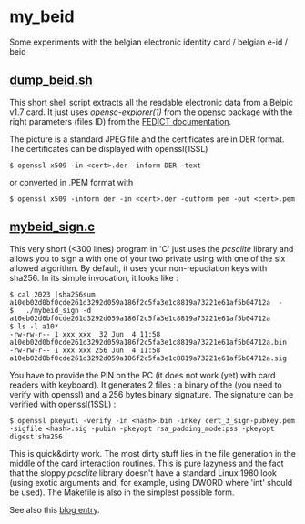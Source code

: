 # my_beid
Some experiments with the belgian electronic identity card / belgian e-id / beid

## [dump_beid.sh](https://github.com/xofc/my_beid/blob/main/dump_beid.sh)
This short shell script extracts all the readable electronic data from a Belpic v1.7 card.
It just uses *opensc-explorer(1)* from the [opensc](https://github.com/OpenSC/OpenSC) package with the right parameters (files ID) from the [FEDICT documentation](https://github.com/Fedict/eid-mw/tree/master/doc/sdk/documentation).

The picture is a standard JPEG file and the certificates are in DER format.
The certificates can be displayed with openssl(1SSL)
```
$ openssl x509 -in <cert>.der -inform DER -text
```
or converted in .PEM format with
```
$ openssl x509 -inform der -in <cert>.der -outform pem -out <cert>.pem
```

## [mybeid_sign.c](https://github.com/xofc/my_beid/blob/main/mybeid_sign.c)
This very short (<300 lines) program in 'C' just uses the *pcsclite* library and allows you to sign a <hash> with one of your two private using with one of the six allowed algorithm.  By default, it uses your non-repudiation keys with sha256.
In its simple invocation, it looks like :
```
$ cal 2023 |sha256sum
a10eb02d0bf0cde261d3292d059a186f2c5fa3e1c8819a73221e61af5b04712a  -
$   ./mybeid_sign -d a10eb02d0bf0cde261d3292d059a186f2c5fa3e1c8819a73221e61af5b04712a
$ ls -l a10*
-rw-rw-r-- 1 xxx xxx  32 Jun  4 11:58 a10eb02d0bf0cde261d3292d059a186f2c5fa3e1c8819a73221e61af5b04712a.bin
-rw-rw-r-- 1 xxx xxx 256 Jun  4 11:58 a10eb02d0bf0cde261d3292d059a186f2c5fa3e1c8819a73221e61af5b04712a.sig
```
You have to provide the PIN on the PC (it does not work (yet) with card readers with keyboard).  It generates 2 files : a binary of the <hash> (you need to verify with openssl) and a 256 bytes binary signature.
The signature can be verified with openssl(1SSL) :
```
$ openssl pkeyutl -verify -in <hash>.bin -inkey cert_3_sign-pubkey.pem -sigfile <hash>.sig -pubin -pkeyopt rsa_padding_mode:pss -pkeyopt digest:sha256
```
This is quick&dirty work.  The most dirty stuff lies in the file generation in the middle of the card interaction routines.  This is pure lazyness and the fact that the sloppy *pcsclite* library doesn't have a standard Linux 1980 look (using exotic arguments and, for example, using DWORD where 'int' should be used).  The Makefile is also in the simplest possible form.
  
See also this [blog entry](https://chipotons.blogspot.com/2023/01/beid.html).
